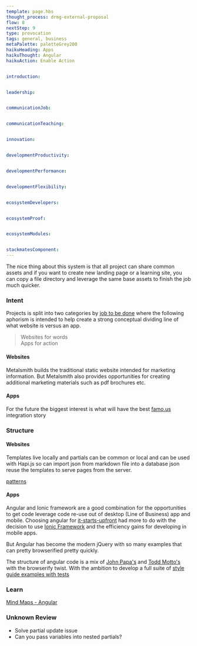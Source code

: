 ```yaml
---
template: page.hbs
thought_process: drmg-external-proposal
flow: 8
nextStep: 9
type: provocation
tags: general, business
metaPalette: paletteGrey200
haikuHeading: Apps
haikuThought: Angular
haikuAction: Enable Action


introduction: 


leadership: 


communicationJob: 


communicationTeaching: 


innovation: 


developmentProductivity: 


developmentPerformance: 


developmentFlexibility: 


ecosystemDevelopers: 


ecosystemProof: 


ecosystemModules:


stackmatesComponent: 
---
```


The nice thing about this system is that all project can share common assets and if you want to create new landing page or a learning site, you can copy a file directory and leverage the same base assets to finish the job much quicker.

### Intent

Projects is split into two categories by [job to be done](http://jobstobedone.org/) where the following aphorism is intended to help create a strong conceptual dividing line of what website is versus an app.


<blockquote class='t-important u-textCenter'>Websites for words<br>Apps for action</blockquote>

#### Websites

Metalsmith builds the traditional static website intended for marketing information. But Metalsmith also provides opportunities for creating additional marketing materials such as pdf brochures etc.

#### Apps


For the future the biggest interest is what will have the best [famo.us](http://famo.us) integration story


### Structure

#### Websites

Templates live locally and partials can be common or local and can be used with Hapi.js so can import json from markdown file into a database json reuse the templates to serve pages from the server.

[patterns](http://codepen.io/patterns/)

#### Apps

Angular and Ionic framework are a good combination for the opportunities to get code leverage code re-use out of desktop (Line of Business) app and mobile. Choosing angular for [it-starts-upfront](http://github.com/stackmates/it-starts-upfront) had more to do with the decision to use [Ionic Framework](http://ionicframework) and the efficiency gains for developing in mobile apps.

But Angular has become the modern jQuery with so many examples that can pretty browserified pretty quickly.

The structure of angular code is a mix of [John Papa's](https://github.com/johnpapa/angularjs-styleguide) and [Todd Motto's](https://github.com/toddmotto/angularjs-styleguide) with the browserify twist. With the ambition to develop a full suite of [style guide examples with tests](https://github.com/stackmates/stackmates/tree/master/client/src/common/ux_patterns/angular/__style_guide)


### Learn


[Mind Maps - Angular](https://www.mindmup.com/#m:g10B_isMPC-_gvmemhQMy1TUDNrM2c)


### Unknown Review

* Solve partial update issue
* Can you pass variables into nested partials?
